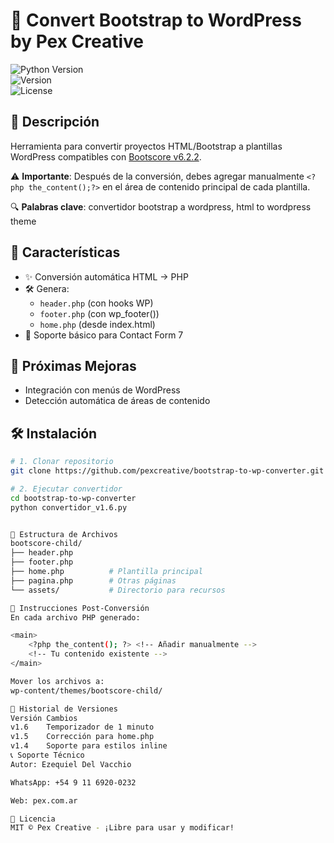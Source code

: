 # 🚀 Convert Bootstrap to WordPress by Pex Creative  
![Python Version](https://img.shields.io/badge/python-3.6%2B-blue)  
![Version](https://img.shields.io/badge/version-1.6-orange)  
![License](https://img.shields.io/badge/license-MIT-green)  

## 📝 Descripción  
Herramienta para convertir proyectos HTML/Bootstrap a plantillas WordPress compatibles con [Bootscore v6.2.2](https://bootscore.me/).  

⚠️ **Importante**: Después de la conversión, debes agregar manualmente `<?php the_content();?>` en el área de contenido principal de cada plantilla.  

🔍 **Palabras clave**: convertidor bootstrap a wordpress, html to wordpress theme  

## 🌟 Características  
- ✨ Conversión automática HTML → PHP  
- 🛠️ Genera:  
  - `header.php` (con hooks WP)  
  - `footer.php` (con wp_footer())  
  - `home.php` (desde index.html)  
- 📝 Soporte básico para Contact Form 7  

## 🚧 Próximas Mejoras  
- Integración con menús de WordPress  
- Detección automática de áreas de contenido  

## 🛠️ Instalación  
```bash  
# 1. Clonar repositorio  
git clone https://github.com/pexcreative/bootstrap-to-wp-converter.git

# 2. Ejecutar convertidor  
cd bootstrap-to-wp-converter  
python convertidor_v1.6.py  


📂 Estructura de Archivos
bootscore-child/  
├── header.php  
├── footer.php  
├── home.php          # Plantilla principal  
├── pagina.php        # Otras páginas  
└── assets/           # Directorio para recursos  

📌 Instrucciones Post-Conversión
En cada archivo PHP generado:

<main>  
    <?php the_content(); ?> <!-- Añadir manualmente -->  
    <!-- Tu contenido existente -->  
</main>

Mover los archivos a:
wp-content/themes/bootscore-child/

📜 Historial de Versiones
Versión	Cambios
v1.6	Temporizador de 1 minuto
v1.5	Corrección para home.php
v1.4	Soporte para estilos inline
📞 Soporte Técnico
Autor: Ezequiel Del Vacchio

WhatsApp: +54 9 11 6920-0232

Web: pex.com.ar

📄 Licencia
MIT © Pex Creative - ¡Libre para usar y modificar!

